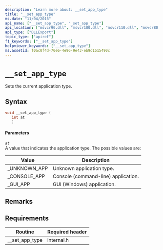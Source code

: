 ```yaml
---
description: "Learn more about: __set_app_type"
title: "__set_app_type"
ms.date: "11/04/2016"
api_name: ["__set_app_type", "_set_app_type"]
api_location: ["msvcr90.dll", "msvcr100.dll", "msvcr110.dll", "msvcr80.dll", "msvcrt.dll", "msvcr120.dll", "msvcr110_clr0400.dll", "api-ms-win-crt-runtime-l1-1-0.dll"]
api_type: ["DLLExport"]
topic_type: ["apiref"]
f1_keywords: ["__set_app_type"]
helpviewer_keywords: ["__set_app_type"]
ms.assetid: f0ac0f4d-70e6-4e96-9e43-eb9d1515490c
---
```

# `__set_app_type`

Sets the current application type.

## Syntax

```cpp
void __set_app_type (
   int at
   )
```

#### Parameters

*`at`*\
A value that indicates the application type. The possible values are:

|Value|Description|
|-----------|-----------------|
|_UNKNOWN_APP|Unknown application type.|
|_CONSOLE_APP|Console (command-line) application.|
|_GUI_APP|GUI (Windows) application.|

## Remarks

## Requirements

|Routine|Required header|
|-------------|---------------------|
|__set_app_type|internal.h|
